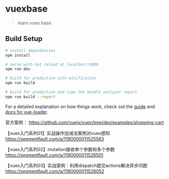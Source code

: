 # vuexbase

> learn vuex base

## Build Setup

``` bash
# install dependencies
npm install

# serve with hot reload at localhost:8080
npm run dev

# build for production with minification
npm run build

# build for production and view the bundle analyzer report
npm run build --report
```

For a detailed explanation on how things work, check out the [guide](http://vuejs-templates.github.io/webpack/) and [docs for vue-loader](http://vuejs.github.io/vue-loader).


官方案例：
https://github.com/vuejs/vuex/tree/dev/examples/shopping-cart

【vuex入门系列01】实战操作加减法案例对vuex感知
https://segmentfault.com/a/1190000011525583


【vuex入门系列02】mutation接收单个参数和多个参数
https://segmentfault.com/a/1190000011528501

【vuex入门系列03】实战案例：利用dispatch提交actions解决异步问题
https://segmentfault.com/a/1190000011528052



